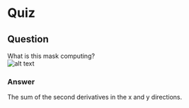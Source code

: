 Quiz
====  

Question
--------  
What is this mask computing?  
![alt text](https://github.com/UtkarshPathrabe/Image-and-Video-Processing--From-Mars-to-Hollywood-with-a-stop-at-the-Hospital--Duke-University/blob/master/Lecture%20Quizzes/Week%203/Lec11.png "Mask")    

### Answer  
The sum of the second derivatives in the x and y directions.  
